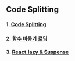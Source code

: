 ## Code Splitting

#### 1. [Code Splitting](https://github.com/Ubinquitous/Details/blob/master/Code%20Splitting/Code%20Splitting.md)

#### 2. [함수 비동기 로딩](https://github.com/Ubinquitous/Details/blob/master/Code%20Splitting/Function%20Async%20Loading.md)

#### 3. [React.lazy & Suspense](https://github.com/Ubinquitous/Details/blob/master/Code%20Splitting/React.lazy%20Suspense.md)
